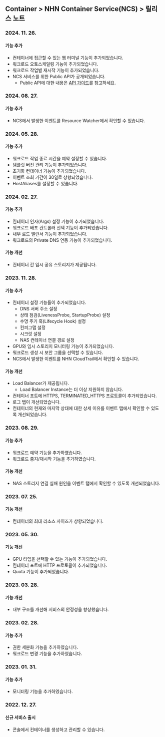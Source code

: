 ## Container > NHN Container Service(NCS) > 릴리스 노트
### 2024. 11. 26.
#### 기능 추가
* 컨테이너에 접근할 수 있는 웹 터미널 기능이 추가되었습니다.
* 워크로드 오토스케일링 기능이 추가되었습니다.
* 워크로드 작업별 재시작 기능이 추가되었습니다.
* NCS 서비스를 위한 Public API가 공개되었습니다.
  * Public API에 대한 내용은 [API 가이드](Container/NCS/ko/public-api/)를 참고하세요.

### 2024. 08. 27.
#### 기능 추가
* NCS에서 발생한 이벤트를 Resource Watcher에서 확인할 수 있습니다.

### 2024. 05. 28.
#### 기능 추가
* 워크로드 작업 종료 시간을 예약 설정할 수 있습니다.
* 템플릿 버전 관리 기능이 추가되었습니다.
* 초기화 컨테이너 기능이 추가되었습니다.
* 이벤트 조회 기간이 30일로 상향되었습니다.
* HostAliases를 설정할 수 있습니다.

### 2024. 02. 27.
#### 기능 추가
* 컨테이너 인자(Args) 설정 기능이 추가되었습니다.
* 워크로드 배포 컨트롤러 선택 기능이 추가되었습니다.
* 내부 로드 밸런서 기능이 추가되었습니다.
* 워크로드의 Private DNS 연동 기능이 추가되었습니다.

#### 기능 개선
* 컨테이너 간 임시 공유 스토리지가 제공됩니다.

### 2023. 11. 28.
#### 기능 추가
* 컨테이너 설정 기능들이 추가되었습니다.
    * DNS 서버 주소 설정
    * 상태 점검(LivenessProbe, StartupProbe) 설정
    * 수명 주기 훅(Lifecycle Hook) 설정
    * 컨피그맵 설정
    * 시크릿 설정
    * NAS 컨테이너 연결 경로 설정
* GPU와 임시 스토리지 모니터링 기능이 추가되었습니다.
* 워크로드 생성 시 보안 그룹을 선택할 수 있습니다.
* NCS에서 발생한 이벤트를 NHN CloudTrail에서 확인할 수 있습니다.

#### 기능 개선
* Load Balancer가 제공됩니다.
    * Load Balancer Instance는 더 이상 지원하지 않습니다.
* 컨테이너 포트에 HTTPS, TERMINATED_HTTPS 프로토콜이 추가되었습니다.
* 로그 탭이 개선되었습니다.
* 컨테이너의 현재와 마지막 상태에 대한 상세 이유를 이벤트 탭에서 확인할 수 있도록 개선되었습니다.

### 2023. 08. 29.
#### 기능 추가
* 워크로드 예약 기능을 추가하였습니다.
* 워크로드 중지/재시작 기능을 추가하였습니다.

#### 기능 개선
* NAS 스토리지 연결 실패 원인을 이벤트 탭에서 확인할 수 있도록 개선되었습니다.

### 2023. 07. 25.
#### 기능 개선
* 컨테이너의 최대 리소스 사이즈가 상향되었습니다.

### 2023. 05. 30.
#### 기능 개선
* GPU 타입을 선택할 수 있는 기능이 추가되었습니다.
* 컨테이너 포트에 HTTP 프로토콜이 추가되었습니다.
* Quota 기능이 추가되었습니다.

### 2023. 03. 28.

#### 기능 개선
* 내부 구조를 개선해 서비스의 안정성을 향상했습니다.

### 2023. 02. 28.

#### 기능 추가
* 권한 세분화 기능을 추가하였습니다.
* 워크로드 변경 기능을 추가하였습니다.

### 2023. 01. 31.

#### 기능 추가
* 모니터링 기능을 추가하였습니다.

### 2022. 12. 27.

#### 신규 서비스 출시
* 콘솔에서 컨테이너를 생성하고 관리할 수 있습니다.
